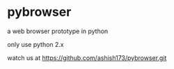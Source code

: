pybrowser
=========

a web browser prototype in python

only use python 2.x 

watch us at https://github.com/ashish173/pybrowser.git
